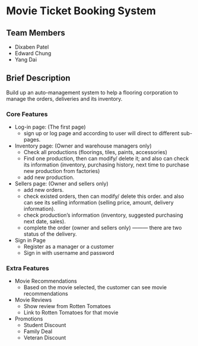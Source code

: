 # Movie Ticket Booking System

## Team Members
- Dixaben Patel
- Edward Chung
- Yang Dai

## Brief Description
Build up an auto-management system to help a flooring corporation to manage the orders, deliveries and its inventory.

### Core Features
- Log-in page: (The first page)
  - sign up or log page and according to user will direct to different sub-pages.
- Inventory page: (Owner and warehouse managers only)
    -  Check all productions (floorings, tiles, paints, accessories)
    -  Find one production, then can modify/ delete it; and also can check its information (inventory, purchasing history, next time to purchase new production from factories) 
    -  add new production.
- Sellers page: (Owner and sellers only)
  - add new orders.
  - check existed orders, then can modify/ delete this order. and also can see its selling information (selling price, amount, delivery information).
  - check production’s information (inventory, suggested purchasing next date, sales).
  - complete the order (owner and sellers only) ——— there are two status of the delivery.
- Sign in Page 
  - Register as a manager or a customer
  - Sign in with username and password
### Extra Features
- Movie Recommendations
  - Based on the movie selected, the customer can see movie recommendations
- Movie Reviews
  - Show review from Rotten Tomatoes
  - Link to Rotten Tomatoes for that movie
- Promotions
  - Student Discount
  - Family Deal
  - Veteran Discount

